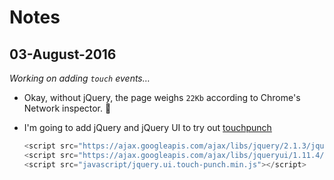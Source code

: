 Notes
=====

## 03-August-2016

*Working on adding `touch` events…*
* Okay, without jQuery, the page weighs `22Kb` according to Chrome's Network inspector. :tada:
* I'm going to add jQuery and jQuery UI to try out [touchpunch](http://touchpunch.furf.com)   

  ```javascript
  <script src="https://ajax.googleapis.com/ajax/libs/jquery/2.1.3/jquery.min.js"></script>
  <script src="https://ajax.googleapis.com/ajax/libs/jqueryui/1.11.4/jquery-ui.min.js"></script>
  <script src="javascript/jquery.ui.touch-punch.min.js"></script>
  ```

